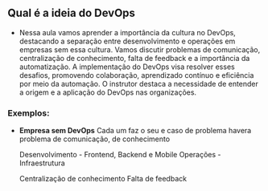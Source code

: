 ## Qual é a ideia do DevOps
- Nessa aula vamos aprender a importância da cultura no DevOps, destacando a separação entre desenvolvimento e operações em empresas sem essa cultura. Vamos discutir problemas de comunicação, centralização de conhecimento, falta de feedback e a importância da automatização. A implementação do DevOps visa resolver esses desafios, promovendo colaboração, aprendizado contínuo e eficiência por meio da automação. O instrutor destaca a necessidade de entender a origem e a aplicação do DevOps nas organizações.

### Exemplos:
- **Empresa sem DevOps**
	Cada um faz o seu e caso de problema havera problema de comunicação, de conhecimento
	
	Desenvolvimento - Frontend, Backend e Mobile
	Operações - Infraestrutura

	Centralização de conhecimento
	Falta de feedback
